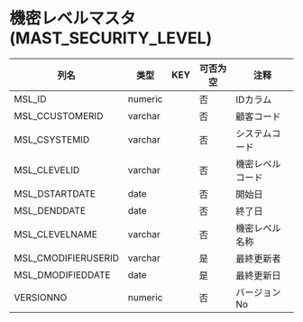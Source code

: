 # 機密レベルマスタ(MAST_SECURITY_LEVEL)
| 列名   | 类型   | KEY  | 可否为空 | 注释   |
| ---- | ---- | ---- | ---- | ---- |
|MSL_ID|numeric||否|IDカラム|
|MSL_CCUSTOMERID|varchar||否|顧客コード|
|MSL_CSYSTEMID|varchar||否|システムコード|
|MSL_CLEVELID|varchar||否|機密レベルコード|
|MSL_DSTARTDATE|date||否|開始日|
|MSL_DENDDATE|date||否|終了日|
|MSL_CLEVELNAME|varchar||否|機密レベル名称|
|MSL_CMODIFIERUSERID|varchar||是|最終更新者|
|MSL_DMODIFIEDDATE|date||是|最終更新日|
|VERSIONNO|numeric||否|バージョンNo|
